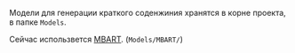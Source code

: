 Модели для генерации краткого соденжиния хранятся в корне проекта, в папке `Models`.

Сейчас использвется [MBART](https://huggingface.co/IlyaGusev/mbart_ru_sum_gazeta). (`Models/MBART/`)
